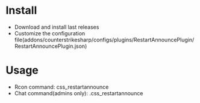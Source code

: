 # Install
- Download and install last releases
- Customize the configuration file(addons/counterstrikesharp/configs/plugins/RestartAnnouncePlugin/RestartAnnouncePlugin.json)

# Usage
- Rcon command: css_restartannounce
- Chat command(admins only): .css_restartannounce
